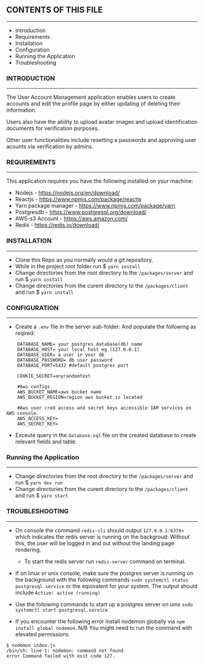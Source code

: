 ## CONTENTS OF THIS FILE
---------------------

 * Introduction
 * Requirements
 * Installation
 * Configuration
 * Running the Application
 * Troubleshooting

### INTRODUCTION
------------

The User Account Management application enables users to create accounts and edit the profile page by either updating of deleting their information. 

Users also have the ability to upload avatar images and upload identification documents for verification purposes. 

Other user functionalities include resetting a passwords and approving user acounts via verification by admins.



### REQUIREMENTS
------------

This application requires you have the following installed on your machine:

 * Nodejs - https://nodejs.org/en/download/
 * Reactjs - https://www.npmjs.com/package/reactjs
 * Yarn package manager  - https://www.npmjs.com/package/yarn
 * Postgresdb - https://www.postgresql.org/download/
 * AWS-s3 Account - https://aws.amazon.com/
 * Redis - https://redis.io/download/


### INSTALLATION
------------
 
 * Clone this Repo as you normally would a git repository. 
 * While in the project root folder run $ `yarn install`
 * Change directories from the root directory to the `/packages/server` and run $ `yarn install`
 * Change directories from the curent directory to the `/packages/client` and run $ `yarn install`


### CONFIGURATION
-------------
 
 * Create a `.env` file in the server sub-folder:
    And populate the following as reqired:

```
    DATABASE_NAME= your postgres database(db) name
    DATABASE_HOST= your local host eg (127.0.0.1)
    DATABASE_USER= a user in your db
    DATABASE_PASSWORD= db user password
    DATABASE_PORT=5432 #default postgres port 

    COOKIE_SECRET=anyrandomtext

    #Aws configs 
    AWS_BUCKET_NAME=aws bucket name
    AWS_BUCKET_REGION=region aws bucket is located

    #Aws user cred access and secret keys accessible IAM services on AWS console. 
    AWS_ACCESS_KEY=
    AWS_SECRET_KEY=
```

 * Exceute query in the `database.sql` file on the created database to create relevant fields and table.


### Running the Application
---------------
 * Change directories from the root directory to the `/packages/server` and run $ `yarn dev run`
 * Change directories from the curent directory to the `/packages/client` and run $ `yarn start`

### TROUBLESHOOTING
---------------

 * On console the command `redis-cli` should output `127.0.0.1:6379>` which indicates the redis server is running on the backgroud: Without this, the user will be logged in and out without the landing page rendering. 
    - To start the redis server run `redis-server` command on terminal.


 * If on linux or unix console, make sure the postgres server is running on the background with the following commands `sudo systemctl status postgresql.service` or the equivalent for your system. The output should include `Active: active (running)` 
 * Use the following commands to start up a postgres server on unix  `sudo systemctl start postgresql.service`


* If you encounter the following error install nodemon globally via `npm install global nodemon`. N/B You might need to run the command with elevated permissions

``` 
$ nodemon index.js
/bin/sh: line 1: nodemon: command not found
error Command failed with exit code 127.
```


